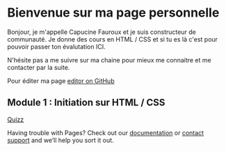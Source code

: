 <h1>Bienvenue sur ma page personnelle</h1>

<p>Bonjour, je m'appelle Capucine Fauroux et je suis constructeur de communauté. Je donne des cours en HTML / CSS et si tu es là c'est pour pouvoir passer ton évalutation ICI.</p>
<p>N'hésite pas a me suivre sur ma chaine pour mieux me connaitre et me contacter par la suite.</p>



Pour éditer ma page [editor on GitHub](https://github.com/CapucineFX/quizz-maker/edit/gh-pages/index.md) 

<h2>Module 1 : Initiation sur HTML / CSS</h2>
<a href="./quizzmaker.html">Quizz</a>


Having trouble with Pages? Check out our [documentation](https://docs.github.com/categories/github-pages-basics/) or [contact support](https://support.github.com/contact) and we’ll help you sort it out.
